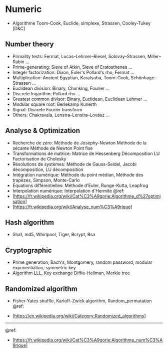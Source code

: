 # Numeric
- Algorithme Toom-Cook, Euclide, simplexe, Strassen, Cooley-Tukey [D&C]  

## Number theory
- Primality tests: Fermat, Lucas–Lehmer–Riesel, Solovay–Strassen, Miller–Rabin ...
- Prime-generating: Sieve of Atkin, Sieve of Eratosthenes ...
- Integer factorization: Dixon, Euler's Pollard's rho, Fermat ...
- Multiplication: Ancient Egyptian, Karatsuba, Toom–Cook, Schönhage–Strassen ...
- Euclidean division: Binary, Chunking, Fourier ...
- Discrete logarithm: Pollard rho ...
- Greatest common divisor: Binary, Euclidean, Euclidean Lehmer ...
- Modular square root: Berlekamp Kunerth
- Signal: Discrete Fourier transform
- Others: Chakravala, Lenstra–Lenstra–Lovász ...

## Analyse & Optimization
- Recherche de zéro: Méthode de Josephy-Newton Méthode de la sécante Méthode de Newton Point fixe
- Transformations de matrice: Matrice de Hessenberg Décomposition LU Factorisation de Cholesky
- Résolutions de systèmes: Méthode de Gauss-Seidel, Jacobi décomposition, LU décomposition
- Intégration numérique: Méthode du point médian, Méthode des trapèzes, Simpson, Monte-Carlo
- Équations différentielles: Méthode d'Euler, Runge-Kutta, Leapfrog
- Interpolation numérique: Interpolation d'Hermite 
@ref:  
- [https://fr.wikipedia.org/wiki/Cat%C3%A9gorie:Algorithme_d%27optimisation]
- [https://fr.wikipedia.org/wiki/Analyse_num%C3%A9rique]

## Hash algorithm
- Sha1, md5, Whirlpool, Tiger, Bcrypt, Rsa

## Cryptographic
- Prime generation, Bach's, Montgomery, random password, modular exponentiation, symmetric key
- Algorithm LLL, Key exchange Diffie-Hellman, Merkle tree

## Randomized algorithm
- Fisher-Yates shuffle, Karloff–Zwick algorithm, Random_permutation  
@ref:  
* [https://en.wikipedia.org/wiki/Category:Randomized_algorithms]

---
@ref:    
* [https://fr.wikipedia.org/wiki/Cat%C3%A9gorie:Algorithme_num%C3%A9rique]
